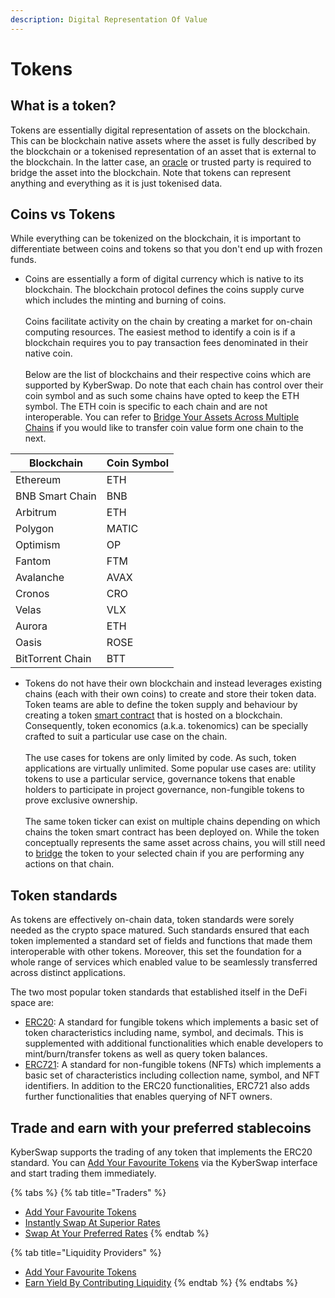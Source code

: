 ```yaml
---
description: Digital Representation Of Value
---
```


# Tokens

## What is a token?

Tokens are essentially digital representation of assets on the blockchain. This can be blockchain native assets where the asset is fully described by the blockchain or a tokenised representation of an asset that is external to the blockchain. In the latter case, an [oracle](https://ethereum.org/en/developers/docs/oracles/) or trusted party is required to bridge the asset into the blockchain. Note that tokens can represent anything and everything as it is just tokenised data.

## Coins vs Tokens

While everything can be tokenized on the blockchain, it is important to differentiate between coins and tokens so that you don't end up with frozen funds.

* Coins are essentially a form of digital currency which is native to its blockchain. The blockchain protocol defines the coins supply curve which includes the minting and burning of coins.\
  \
  Coins facilitate activity on the chain by creating a market for on-chain computing resources. The easiest method to identify a coin is if a blockchain requires you to pay transaction fees denominated in their native coin. \
  \
  Below are the list of blockchains and their respective coins which are supported by KyberSwap. Do note that each chain has control over their coin symbol and as such some chains have opted to keep the ETH symbol. The ETH coin is specific to each chain and are not interoperable. You can refer to [Bridge Your Assets Across Multiple Chains](../../../kyberswap-solutions/kyberswap-interface/user-guides/bridge-your-assets-across-multiple-chains.md) if you would like to transfer coin value form one chain to the next.

| Blockchain       | Coin Symbol |
| ---------------- | ----------- |
| Ethereum         | ETH         |
| BNB Smart Chain  | BNB         |
| Arbitrum         | ETH         |
| Polygon          | MATIC       |
| Optimism         | OP          |
| Fantom           | FTM         |
| Avalanche        | AVAX        |
| Cronos           | CRO         |
| Velas            | VLX         |
| Aurora           | ETH         |
| Oasis            | ROSE        |
| BitTorrent Chain | BTT         |

* Tokens do not have their own blockchain and instead leverages existing chains (each with their own coins) to create and store their token data. Token teams are able to define the token supply and behaviour by creating a token [smart contract](https://ethereum.org/en/smart-contracts/) that is hosted on a blockchain. Consequently, token economics (a.k.a. tokenomics) can be specially crafted to suit a particular use case on the chain.\
  \
  The use cases for tokens are only limited by code. As such, token applications are virtually unlimited. Some popular use cases are: utility tokens to use a particular service, governance tokens that enable holders to participate in project governance, non-fungible tokens to prove exclusive ownership.\
  \
  The same token ticker can exist on multiple chains depending on which chains the token smart contract has been deployed on. While the token conceptually represents the same asset across chains, you will still need to [bridge](../../../kyberswap-solutions/kyberswap-interface/user-guides/bridge-your-assets-across-multiple-chains.md) the token to your selected chain if you are performing any actions on that chain.

## Token standards

As tokens are effectively on-chain data, token standards were sorely needed as the crypto space matured. Such standards ensured that each token implemented a standard set of fields and functions that made them interoperable with other tokens. Moreover, this set the foundation for a whole range of services which enabled value to be seamlessly transferred across distinct applications.

The two most popular token standards that established itself in the DeFi space are:

* [ERC20](https://docs.openzeppelin.com/contracts/4.x/erc20): A standard for fungible tokens which implements a basic set of token characteristics including name, symbol, and decimals. This is supplemented with additional functionalities which enable developers to mint/burn/transfer tokens as well as query token balances.
* [ERC721](https://docs.openzeppelin.com/contracts/4.x/erc721): A standard for non-fungible tokens (NFTs) which implements a basic set of characteristics including collection name, symbol, and NFT identifiers. In addition to the ERC20 functionalities, ERC721 also adds further functionalities that enables querying of NFT owners.

## Trade and earn with your preferred stablecoins&#x20;

KyberSwap supports the trading of any token that implements the ERC20 standard. You can [Add Your Favourite Tokens](../../../kyberswap-solutions/kyberswap-interface/user-guides/add-your-favourite-tokens.md) via the KyberSwap interface and start trading them immediately.

{% tabs %}
{% tab title="Traders" %}
* [Add Your Favourite Tokens](../../../kyberswap-solutions/kyberswap-interface/user-guides/add-your-favourite-tokens.md)
* [Instantly Swap At Superior Rates](broken-reference)
* [Swap At Your Preferred Rates](../../../kyberswap-solutions/kyberswap-interface/user-guides/trade-at-your-preferred-rates.md)
{% endtab %}

{% tab title="Liquidity Providers" %}
* [Add Your Favourite Tokens](../../../kyberswap-solutions/kyberswap-interface/user-guides/add-your-favourite-tokens.md)
* [Earn Yield By Contributing Liquidity](../../../kyberswap-solutions/kyberswap-interface/user-guides/earn-yield-by-contributing-liquidity.md)
{% endtab %}
{% endtabs %}

